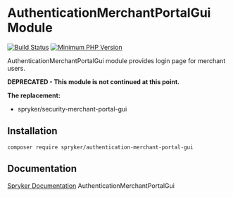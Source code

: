 # AuthenticationMerchantPortalGui Module
[![Build Status](https://travis-ci.org/spryker/authentication-merchant-portal-gui.svg)](https://travis-ci.org/spryker/authentication-merchant-portal-gui)
[![Minimum PHP Version](https://img.shields.io/badge/php-%3E%3D%207.3-8892BF.svg)](https://php.net/)

AuthenticationMerchantPortalGui module provides login page for merchant users.

**DEPRECATED - This module is not continued at this point.**

**The replacement:**
- spryker/security-merchant-portal-gui

## Installation

```
composer require spryker/authentication-merchant-portal-gui
```

## Documentation

[Spryker Documentation](https://academy.spryker.com/developing_with_spryker/module_guide/modules.html)
AuthenticationMerchantPortalGui
